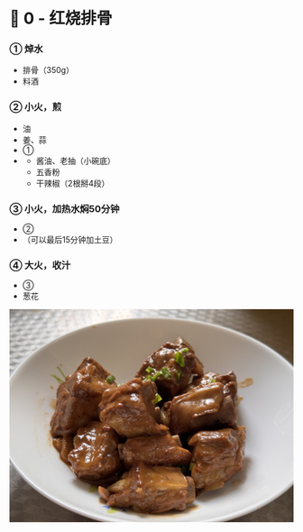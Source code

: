 # 🍖 0 - 红烧排骨

### ① 焯水
- 排骨（350g）
- 料酒

### ② 小火，煎
- 油
- 姜、蒜
- ①
- - 酱油、老抽（小碗底）
  - 五香粉
  - 干辣椒（2根掰4段）

### ③ 小火，加热水焖50分钟
- ②
- （可以最后15分钟加土豆）

### ④ 大火，收汁
- ③
- 葱花

![红烧排骨](./imgs/0-2.jpg)